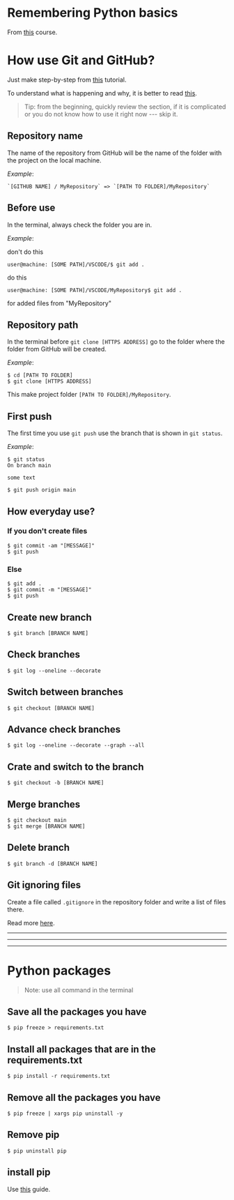 # Remembering Python basics
From 
[this](https://vscodeedu.com/courses/intro-to-python) 
course.

# How use Git and GitHub?

Just make step-by-step from 
[this](https://www.freecodecamp.org/news/a-beginners-guide-to-git-how-to-create-your-first-github-project-c3ff53f56861/)
tutorial.

To understand what is happening and why, it is better to read 
[this](https://git-scm.com/book/en/v2).

>Tip: from the beginning, quickly review the section, if it is complicated or you do not know how to use it right now --- skip it.

## Repository name
The name of the repository from GitHub will be the name of the folder with the project on the local machine.

*Example*: 

```
`[GITHUB NAME] / MyRepository` => `[PATH TO FOLDER]/MyRepository` 
```

## Before use
In the terminal, always check the folder you are in. 

*Example*: 

don't do this
```
user@machine: [SOME PATH]/VSCODE/$ git add .
```
do this
```
user@machine: [SOME PATH]/VSCODE/MyRepository$ git add .
```
for added files from "MyRepository"


## Repository path
In the terminal before `git clone [HTTPS ADDRESS]` go to the folder where the folder from GitHub will be created.

*Example*: 

```
$ cd [PATH TO FOLDER]
$ git clone [HTTPS ADDRESS]
```

This make project folder `[PATH TO FOLDER]/MyRepository`.

## First push
The first time you use `git push` use the branch that is shown in `git status`.

*Example*: 

```
$ git status
On branch main

some text

$ git push origin main
```

## How everyday use?

### If you don't create files
```
$ git commit -am "[MESSAGE]"
$ git push
```
### Else
```
$ git add .
$ git commit -m "[MESSAGE]"
$ git push
```


## Create new branch
```
$ git branch [BRANCH NAME]
```

## Check branches
```
$ git log --oneline --decorate
```

## Switch between branches
```
$ git checkout [BRANCH NAME]
```

## Advance check branches
```
$ git log --oneline --decorate --graph --all
```

## Crate and switch to the branch
```
$ git checkout -b [BRANCH NAME]
```

## Merge branches
```
$ git checkout main
$ git merge [BRANCH NAME]
```

## Delete branch
```
$ git branch -d [BRANCH NAME]
```

## Git ignoring files
Create a file called `.gitignore` in the repository folder and write a list of files there.

Read more 
[here](https://git-scm.com/book/en/v2/Git-Basics-Recording-Changes-to-the-Repository).

---
---
---

# Python packages

> Note: use all command in the terminal

## Save all the packages you have
```
$ pip freeze > requirements.txt
```

## Install all packages that are in the requirements.txt
```
$ pip install -r requirements.txt
```

## Remove all the packages you have
```
$ pip freeze | xargs pip uninstall -y
```

## Remove pip
```
$ pip uninstall pip
```

## install pip
Use 
[this](https://pip.pypa.io/en/stable/installation/)
guide.